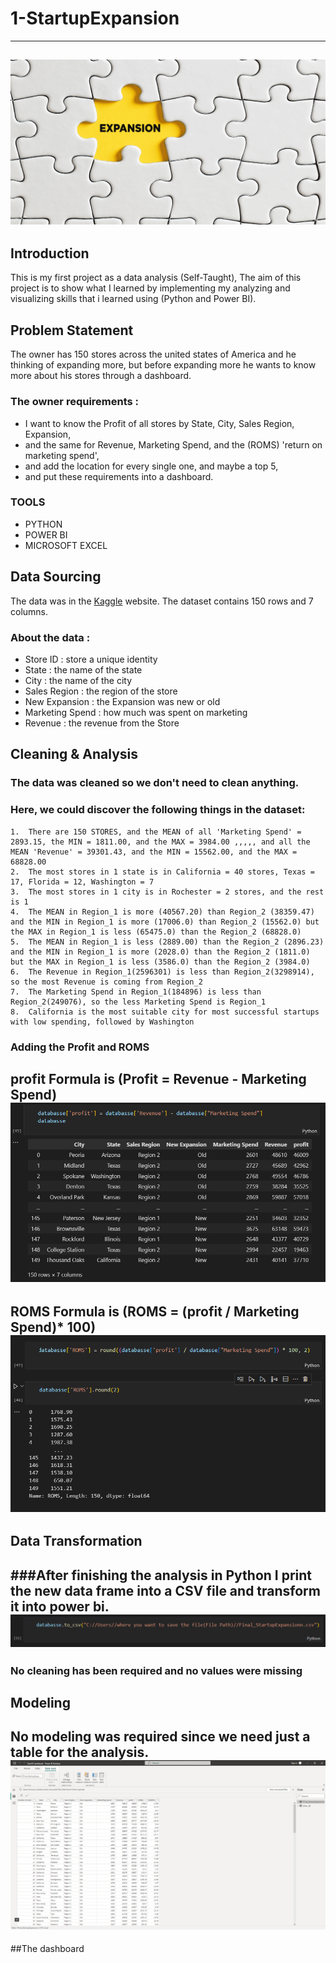 # 1-StartupExpansion
--------------------
![](Expansion.png)
--------------------
## Introduction

This is my first project as a data analysis (Self-Taught), The aim of this project is to show what I learned by implementing my analyzing and visualizing skills that i learned using (Python and Power BI).


## Problem Statement

The owner has 150 stores across the united states of America and he thinking of expanding more, but before expanding more he wants to know more about his stores through a dashboard.


### The owner requirements :

- I want to know the Profit of all stores by State, City, Sales Region, Expansion,
- and the same for Revenue, Marketing Spend, and the (ROMS) 'return on marketing spend',
- and add the location for every single one, and maybe a top 5,
- and put these requirements into a dashboard.

### TOOLS
- PYTHON
-	POWER BI
-	MICROSOFT EXCEL


## Data Sourcing

The data was in the [Kaggle](https://www.kaggle.com/datasets/mohamedkouchaoui/startupexpansion) website.
The dataset contains 150 rows and 7 columns.

### About the data : 
- Store ID : store a unique identity 
- State : the name of the state
- City : the name of the city
- Sales Region : the region of the store
- New Expansion : the Expansion was new or old
- Marketing Spend : how much was spent on marketing
- Revenue : the revenue from the Store


## Cleaning & Analysis

### The data was cleaned so we don't need to clean anything.
### Here, we could discover the following things in the dataset:
    1.	There are 150 STORES, and the MEAN of all 'Marketing Spend' = 2893.15, the MIN = 1811.00, and the MAX = 3984.00 ,,,,, and all the MEAN 'Revenue' = 39301.43, and the MIN = 15562.00, and the MAX = 68828.00
    2.	The most stores in 1 state is in California = 40 stores, Texas = 17, Florida = 12, Washington = 7
    3.	The most stores in 1 city is in Rochester = 2 stores, and the rest is 1
    4.	The MEAN in Region_1 is more (40567.20) than Region_2 (38359.47) and the MIN in Region_1 is more (17006.0) than Region_2 (15562.0) but the MAX in Region_1 is less (65475.0) than the Region_2 (68828.0)
    5.	The MEAN in Region_1 is less (2889.00) than the Region_2 (2896.23) and the MIN in Region_1 is more (2028.0) than the Region_2 (1811.0) but the MAX in Region_1 is less (3586.0) than the Region_2 (3984.0)
    6.	The Revenue in Region_1(2596301) is less than Region_2(3298914), so the most Revenue is coming from Region_2
    7.	The Marketing Spend in Region_1(184896) is less than Region_2(249076), so the less Marketing Spend is Region_1
    8.	California is the most suitable city for most successful startups with low spending, followed by Washington

### Adding the Profit and ROMS

profit Formula is (Profit = Revenue - Marketing Spend)
![](profit.png)
---------------
ROMS Formula is (ROMS = (profit / Marketing Spend)* 100)
![](ROMS.png)
---------------


## Data Transformation

###After finishing the analysis in Python I print the new data frame into a CSV file and transform it into power bi.
![](CSV.png)
------------
### No cleaning has been required and no values were missing


## Modeling

No modeling was required since we need just a table for the analysis.
![](BI.png)
-----------
##The dashboard
